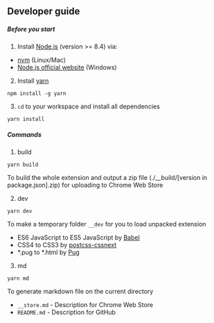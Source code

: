 ## Developer guide

##### Before you start
1. Install [Node.js](//github.com/nodejs/node) (version >= 8.4) via:
  - [nvm](//github.com/creationix/nvm) (Linux/Mac)
  - [Node.js official website](//nodejs.org/en/download/) (Windows)

2. Install [yarn](https://github.com/yarnpkg/yarn)

  ```
  npm install -g yarn
  ```

3. `cd` to your workspace and install all dependencies

  ```
  yarn install
  ```

##### Commands
1. build

  ```
  yarn build
  ```

  To build the whole extension and output a zip file (./__build/[version in package.json].zip) for uploading to Chrome Web Store

2. dev

  ```
  yarn dev
  ```

  To make a temporary folder `__dev` for you to load unpacked extension
  - ES6 JavaScript to ES5 JavaScript by [Babel](//github.com/babel/babel)
  - CSS4 to CSS3 by [postcss-cssnext](//github.com/MoOx/postcss-cssnext)
  - *.pug to *.html by [Pug](//github.com/pugjs/pug)

3. md

  ```
  yarn md
  ```

  To generate markdown file on the current directory
  - `__store.md` - Description for Chrome Web Store
  - `README.md` - Description for GitHub
